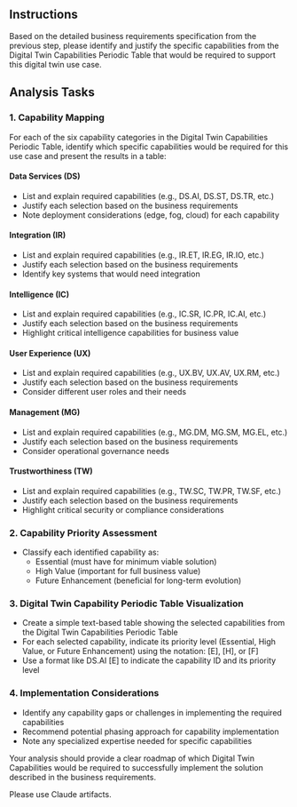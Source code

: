 ## Instructions

Based on the detailed business requirements specification from the previous step, please identify and justify the specific capabilities from the Digital Twin Capabilities Periodic Table that would be required to support this digital twin use case.

## Analysis Tasks

### 1. Capability Mapping

For each of the six capability categories in the Digital Twin Capabilities Periodic Table, identify which specific capabilities would be required for this use case and present the results in a table:

#### Data Services (DS)

- List and explain required capabilities (e.g., DS.AI, DS.ST, DS.TR, etc.)
- Justify each selection based on the business requirements
- Note deployment considerations (edge, fog, cloud) for each capability

#### Integration (IR)

- List and explain required capabilities (e.g., IR.ET, IR.EG, IR.IO, etc.)
- Justify each selection based on the business requirements
- Identify key systems that would need integration

#### Intelligence (IC)

- List and explain required capabilities (e.g., IC.SR, IC.PR, IC.AI, etc.)
- Justify each selection based on the business requirements
- Highlight critical intelligence capabilities for business value

#### User Experience (UX)

- List and explain required capabilities (e.g., UX.BV, UX.AV, UX.RM, etc.)
- Justify each selection based on the business requirements
- Consider different user roles and their needs

#### Management (MG)

- List and explain required capabilities (e.g., MG.DM, MG.SM, MG.EL, etc.)
- Justify each selection based on the business requirements
- Consider operational governance needs

#### Trustworthiness (TW)

- List and explain required capabilities (e.g., TW.SC, TW.PR, TW.SF, etc.)
- Justify each selection based on the business requirements
- Highlight critical security or compliance considerations

### 2. Capability Priority Assessment

- Classify each identified capability as:
    - Essential (must have for minimum viable solution)
    - High Value (important for full business value)
    - Future Enhancement (beneficial for long-term evolution)

### 3. Digital Twin Capability Periodic Table Visualization

- Create a simple text-based table showing the selected capabilities from the Digital Twin Capabilities Periodic Table
- For each selected capability, indicate its priority level (Essential, High Value, or Future Enhancement) using the notation: [E], [H], or [F]
- Use a format like DS.AI [E] to indicate the capability ID and its priority level

### 4. Implementation Considerations

- Identify any capability gaps or challenges in implementing the required capabilities
- Recommend potential phasing approach for capability implementation
- Note any specialized expertise needed for specific capabilities

Your analysis should provide a clear roadmap of which Digital Twin Capabilities would be required to successfully implement the solution described in the business requirements.

Please use Claude artifacts.